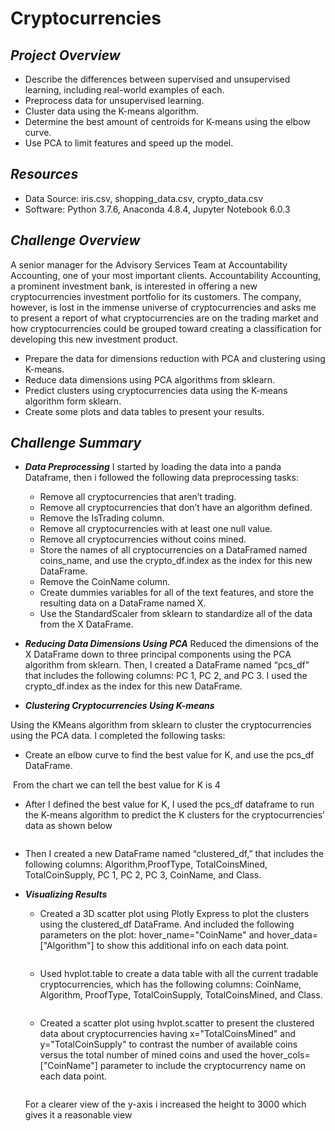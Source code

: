 # Cryptocurrencies

## ***Project Overview***

  * Describe the differences between supervised and unsupervised learning, including real-world examples of each.
  * Preprocess data for unsupervised learning.
  * Cluster data using the K-means algorithm.
  * Determine the best amount of centroids for K-means using the elbow curve.
  * Use PCA to limit features and speed up the model.
  
## ***Resources***

  * Data Source: iris.csv, shopping_data.csv, crypto_data.csv
  * Software: Python 3.7.6, Anaconda 4.8.4, Jupyter Notebook 6.0.3
  
## ***Challenge Overview***

A senior manager for the Advisory Services Team at Accountability Accounting, one of your most important clients. Accountability Accounting, a prominent investment bank, is interested in offering a new cryptocurrencies investment portfolio for its customers. The company, however, is lost in the immense universe of cryptocurrencies and asks me to present a report of what cryptocurrencies are on the trading market and how cryptocurrencies could be grouped toward creating a classification for developing this new investment product.

  * Prepare the data for dimensions reduction with PCA and clustering using K-means.
  * Reduce data dimensions using PCA algorithms from sklearn.
  * Predict clusters using cryptocurrencies data using the K-means algorithm form sklearn.
  * Create some plots and data tables to present your results.
 
## ***Challenge Summary***

* ***Data Preprocessing***
I started by loading the data into a panda Dataframe, then i followed the following data preprocessing tasks:
  * Remove all cryptocurrencies that aren’t trading.
  * Remove all cryptocurrencies that don’t have an algorithm defined.
  * Remove the IsTrading column.
  * Remove all cryptocurrencies with at least one null value.
  * Remove all cryptocurrencies without coins mined.
  * Store the names of all cryptocurrencies on a DataFramed named coins_name, and use the crypto_df.index as the index for this new DataFrame.
  * Remove the CoinName column.
  * Create dummies variables for all of the text features, and store the resulting data on a DataFrame named X.
  * Use the StandardScaler from sklearn to standardize all of the data from the X DataFrame. 

* ***Reducing Data Dimensions Using PCA***
 Reduced the dimensions of the X DataFrame down to three principal components using the PCA algorithm from sklearn. Then, I created a DataFrame named “pcs_df” that includes the following columns: PC 1, PC 2, and PC 3. I used the crypto_df.index as the index for this new DataFrame.

* ***Clustering Cryptocurrencies Using K-means***
 
Using the KMeans algorithm from sklearn to cluster the cryptocurrencies using the PCA data. I completed the following tasks:
   * Create an elbow curve to find the best value for K, and use the pcs_df DataFrame.

   ![]()
   From the chart we can tell the best value for K is 4

   *  After I defined the best value for K, I used the pcs_df dataframe to run the K-means algorithm to predict the K clusters for the cryptocurrencies’ data as shown below

   ![]()

   * Then I created a new DataFrame named “clustered_df,” that includes the following columns: Algorithm,ProofType, TotalCoinsMined, TotalCoinSupply, PC 1, PC 2, PC 3, CoinName, and Class.

 * ***Visualizing Results***
 
   * Created a 3D scatter plot using Plotly Express to plot the clusters using the clustered_df DataFrame. And included the following parameters on the plot: hover_name="CoinName" and hover_data=["Algorithm"] to show this additional info on each data point.
   
   ![]()
   
   * Used hvplot.table to create a data table with all the current tradable cryptocurrencies, which has the following columns: CoinName, Algorithm, ProofType, TotalCoinSupply, TotalCoinsMined, and Class.
    
    ![]()
    
   * Created a scatter plot using hvplot.scatter to present the clustered data about cryptocurrencies having x="TotalCoinsMined" and y="TotalCoinSupply" to contrast the number of available coins versus the total number of mined coins and used the hover_cols=["CoinName"] parameter to include the cryptocurrency name on each data point.
   
   ![]()
   
   For a clearer view of the y-axis i increased the height to 3000 which gives it a reasonable view
   
   ![]()
